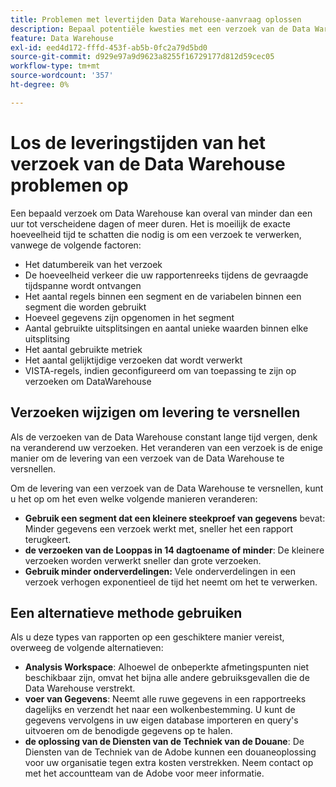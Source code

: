 ```yaml
---
title: Problemen met levertijden Data Warehouse-aanvraag oplossen
description: Bepaal potentiële kwesties met een verzoek van de Data Warehouse dat leveringstijden kan verlengen.
feature: Data Warehouse
exl-id: eed4d172-fffd-453f-ab5b-0fc2a79d5bd0
source-git-commit: d929e97a9d9623a8255f16729177d812d59cec05
workflow-type: tm+mt
source-wordcount: '357'
ht-degree: 0%

---
```


# Los de leveringstijden van het verzoek van de Data Warehouse problemen op

Een bepaald verzoek om Data Warehouse kan overal van minder dan een uur tot verscheidene dagen of meer duren. Het is moeilijk de exacte hoeveelheid tijd te schatten die nodig is om een verzoek te verwerken, vanwege de volgende factoren:

* Het datumbereik van het verzoek
* De hoeveelheid verkeer die uw rapportenreeks tijdens de gevraagde tijdspanne wordt ontvangen
* Het aantal regels binnen een segment en de variabelen binnen een segment die worden gebruikt
* Hoeveel gegevens zijn opgenomen in het segment
* Aantal gebruikte uitsplitsingen en aantal unieke waarden binnen elke uitsplitsing
* Het aantal gebruikte metriek
* Het aantal gelijktijdige verzoeken dat wordt verwerkt
* VISTA-regels, indien geconfigureerd om van toepassing te zijn op verzoeken om DataWarehouse

## Verzoeken wijzigen om levering te versnellen

Als de verzoeken van de Data Warehouse constant lange tijd vergen, denk na veranderend uw verzoeken. Het veranderen van een verzoek is de enige manier om de levering van een verzoek van de Data Warehouse te versnellen.

Om de levering van een verzoek van de Data Warehouse te versnellen, kunt u het op om het even welke volgende manieren veranderen:

* **Gebruik een segment dat een kleinere steekproef van gegevens** bevat: Minder gegevens een verzoek werkt met, sneller het een rapport terugkeert.
* **de verzoeken van de Looppas in 14 dagtoename of minder**: De kleinere verzoeken worden verwerkt sneller dan grote verzoeken.
* **Gebruik minder onderverdelingen:** Vele onderverdelingen in een verzoek verhogen exponentieel de tijd het neemt om het te verwerken.

## Een alternatieve methode gebruiken

Als u deze types van rapporten op een geschiktere manier vereist, overweeg de volgende alternatieven:

* **Analysis Workspace**: Alhoewel de onbeperkte afmetingspunten niet beschikbaar zijn, omvat het bijna alle andere gebruiksgevallen die de Data Warehouse verstrekt.
* **voer van Gegevens**: Neemt alle ruwe gegevens in een rapportreeks dagelijks en verzendt het naar een wolkenbestemming. U kunt de gegevens vervolgens in uw eigen database importeren en query&#39;s uitvoeren om de benodigde gegevens op te halen.
* **de oplossing van de Diensten van de Techniek van de Douane**: De Diensten van de Techniek van de Adobe kunnen een douaneoplossing voor uw organisatie tegen extra kosten verstrekken. Neem contact op met het accountteam van de Adobe voor meer informatie.
